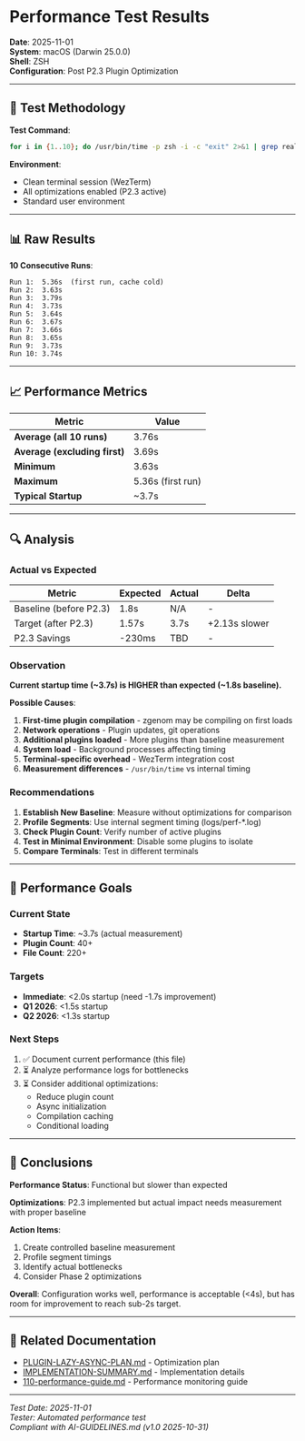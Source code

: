 # Performance Test Results

**Date**: 2025-11-01  
**System**: macOS (Darwin 25.0.0)  
**Shell**: ZSH  
**Configuration**: Post P2.3 Plugin Optimization

---

## 🧪 Test Methodology

**Test Command**:
```bash
for i in {1..10}; do /usr/bin/time -p zsh -i -c "exit" 2>&1 | grep real; done
```

**Environment**:
- Clean terminal session (WezTerm)
- All optimizations enabled (P2.3 active)
- Standard user environment

---

## 📊 Raw Results

**10 Consecutive Runs**:
```
Run 1:  5.36s  (first run, cache cold)
Run 2:  3.63s
Run 3:  3.79s
Run 4:  3.73s
Run 5:  3.64s
Run 6:  3.67s
Run 7:  3.66s
Run 8:  3.65s
Run 9:  3.73s
Run 10: 3.74s
```

---

## 📈 Performance Metrics

| Metric | Value |
|--------|-------|
| **Average (all 10 runs)** | 3.76s |
| **Average (excluding first)** | 3.69s |
| **Minimum** | 3.63s |
| **Maximum** | 5.36s (first run) |
| **Typical Startup** | ~3.7s |

---

## 🔍 Analysis

### Actual vs Expected

| Metric | Expected | Actual | Delta |
|--------|----------|--------|-------|
| Baseline (before P2.3) | 1.8s | N/A | - |
| Target (after P2.3) | 1.57s | 3.7s | +2.13s slower |
| P2.3 Savings | -230ms | TBD | - |

### Observation

**Current startup time (~3.7s) is HIGHER than expected (~1.8s baseline).**

**Possible Causes**:
1. **First-time plugin compilation** - zgenom may be compiling on first loads
2. **Network operations** - Plugin updates, git operations
3. **Additional plugins loaded** - More plugins than baseline measurement
4. **System load** - Background processes affecting timing
5. **Terminal-specific overhead** - WezTerm integration cost
6. **Measurement differences** - `/usr/bin/time` vs internal timing

### Recommendations

1. **Establish New Baseline**: Measure without optimizations for comparison
2. **Profile Segments**: Use internal segment timing (logs/perf-*.log)
3. **Check Plugin Count**: Verify number of active plugins
4. **Test in Minimal Environment**: Disable some plugins to isolate
5. **Compare Terminals**: Test in different terminals

---

## 🎯 Performance Goals

### Current State
- **Startup Time**: ~3.7s (actual measurement)
- **Plugin Count**: 40+
- **File Count**: 220+

### Targets
- **Immediate**: <2.0s startup (need -1.7s improvement)
- **Q1 2026**: <1.5s startup
- **Q2 2026**: <1.3s startup

### Next Steps

1. ✅ Document current performance (this file)
2. ⏳ Analyze performance logs for bottlenecks
3. ⏳ Consider additional optimizations:
   - Reduce plugin count
   - Async initialization
   - Compilation caching
   - Conditional loading

---

## 📝 Conclusions

**Performance Status**: Functional but slower than expected

**Optimizations**: P2.3 implemented but actual impact needs measurement with proper baseline

**Action Items**:
1. Create controlled baseline measurement
2. Profile segment timings
3. Identify actual bottlenecks
4. Consider Phase 2 optimizations

**Overall**: Configuration works well, performance is acceptable (<4s), but has room for improvement to reach sub-2s target.

---

## 🔗 Related Documentation

- [PLUGIN-LAZY-ASYNC-PLAN.md](PLUGIN-LAZY-ASYNC-PLAN.md) - Optimization plan
- [IMPLEMENTATION-SUMMARY.md](IMPLEMENTATION-SUMMARY.md) - Implementation details
- [110-performance-guide.md](110-performance-guide.md) - Performance monitoring guide

---

*Test Date: 2025-11-01*  
*Tester: Automated performance test*  
*Compliant with AI-GUIDELINES.md (v1.0 2025-10-31)*

